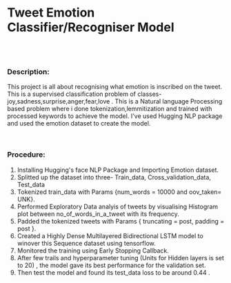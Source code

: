 # Tweet Emotion Classifier/Recogniser Model

<br />
<br />

### Description:
This project is all about recognising what emotion is inscribed on the tweet. This is a supervised classification problem of classes- joy,sadness,surprise,anger,fear,love . This is a Natural language Processing based problem where i done tokenization,lemmitization and trained with processed keywords to achieve the model. I've used Hugging NLP package and used the emotion dataset to create the model.

<br />

### Procedure: <br />
1. Installing Hugging's face NLP Package and Importing Emotion dataset.<br />
2. Splitted up the dataset into three- Train_data, Cross_validation_data, Test_data<br />
3. Tokenized train_data with Params {num_words = 10000 and oov_taken= UNK}.<br />
4. Performed Exploratory Data analyis of tweets by visualising Histogram plot between no_of_words_in_a_tweet with its frequency.<br />
5. Padded the tokenized tweets with Params { truncating = post, padding = post }.<br />
6. Created a Highly Dense Multilayered Bidirectional LSTM model to winover this Sequence dataset using tensorflow.<br />
7. Monitored the training using Early Stopping Callback.<br />
8. After few trails and hyperparameter tuning (Units for Hidden layers is set to 20) , the model gave its best performance for the validation set.<br />
9. Then test the model and found its test_data loss to be around 0.44 .<br />
 
